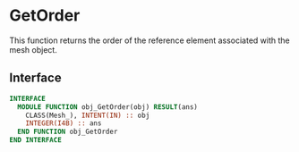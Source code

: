 # GetOrder

This function returns the order of the reference element associated with the mesh object.

## Interface

```fortran
INTERFACE
  MODULE FUNCTION obj_GetOrder(obj) RESULT(ans)
    CLASS(Mesh_), INTENT(IN) :: obj
    INTEGER(I4B) :: ans
  END FUNCTION obj_GetOrder
END INTERFACE
```

